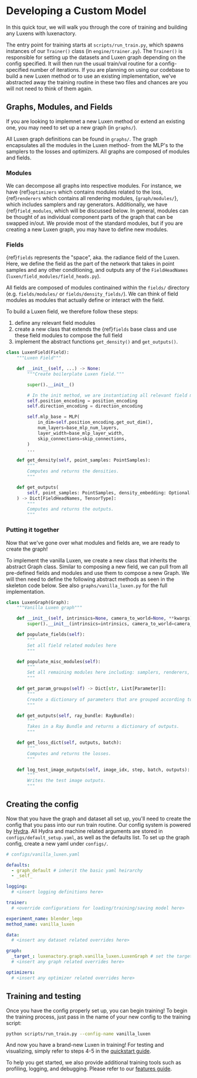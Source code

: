 # Developing a Custom Model

In this quick tour, we will walk you through the core of training and building any Luxens with luxenactory.

The entry point for training starts at `scripts/run_train.py`, which spawns instances of our `Trainer()` class (in `engine/trainer.py`). The `Trainer()` is responsible for setting up the datasets and Luxen graph depending on the config specified. It will then run the usual train/val routine for a config-specified number of iterations. If you are planning on using our codebase to build a new Luxen method or to use an existing implementation, we've abstracted away the training routine in these two files and chances are you will not need to think of them again.

## Graphs, Modules, and Fields

If you are looking to implemnet a new Luxen method or extend an existing one, you may need to set up a new graph (in `graphs/`).

All Luxen graph definitions can be found in `graphs/`. The graph encapsulates all the modules in the Luxen method- from the MLP's to the samplers to the losses and optimizers. All graphs are composed of modules and fields.

### Modules

We can decompose all graphs into respective modules. For instance, we have {ref}`optimizers` which contains modules related to the loss, {ref}`renderers` which contains all rendering modules, {`graph/modules/`}, which includes samplers and ray generators. Additionally, we have {ref}`field_modules`, which will be discussed below.
In general, modules can be thought of as individual component parts of the graph that can be swapped in/out. We provide most of the standard modules, but if you are creating a new Luxen graph, you may have to define new modules.

### Fields

{ref}`fields` represents the "space", aka. the radiance field of the Luxen. Here, we define the field as the part of the network that takes in point samples and any other conditioning, and outputs any of the `FieldHeadNames` (`luxen/field_modules/field_heads.py`).

All fields are composed of modules continained within the `fields/` directory (e.g. `fields/modules/` or `fields/density_fields/`). We can think of field modules as modules that actually define or interact with the field.

To build a Luxen field, we therefore follow these steps:

1. define any relevant field modules
2. create a new class that extends the {ref}`fields` base class and use these field modules to compose the full field
3. implement the abstract functions `get_density()` and `get_outputs()`.

```python
class LuxenField(Field):
    """Luxen Field"""

    def __init__(self, ...) -> None:
        """Create boilerplate Luxen field."""

        super().__init__()

        # In the init method, we are instantiating all relevant field modules
        self.position_encoding = position_encoding
        self.direction_encoding = direction_encoding

        self.mlp_base = MLP(
            in_dim=self.position_encoding.get_out_dim(),
            num_layers=base_mlp_num_layers,
            layer_width=base_mlp_layer_width,
            skip_connections=skip_connections,
        )
        ...

    def get_density(self, point_samples: PointSamples):
        """
        Computes and returns the densities.
        """

    def get_outputs(
        self, point_samples: PointSamples, density_embedding: Optional[TensorType] = None
    ) -> Dict[FieldHeadNames, TensorType]:
        """
        Computes and returns the outputs.
        """
```

### Putting it together

Now that we've gone over what modules and fields are, we are ready to create the graph!

To implement the vanilla Luxen, we create a new class that inherits the abstract Graph class. Similar to composing a new field, we can pull from all pre-defined fields and modules and use them to compose a new Graph.
We will then need to define the following abstract methods as seen in the skeleton code below. See also `graphs/vanilla_luxen.py` for the full implementation.

```python
class LuxenGraph(Graph):
    """Vanilla Luxen graph"""

    def __init__(self, intrinsics=None, camera_to_world=None, **kwargs) -> None:
        super().__init__(intrinsics=intrinsics, camera_to_world=camera_to_world, **kwargs)

    def populate_fields(self):
        """
        Set all field related modules here
        """

    def populate_misc_modules(self):
        """
        Set all remaining modules here including: samplers, renderers, losses, and metrics
        """

    def get_param_groups(self) -> Dict[str, List[Parameter]]:
        """
        Create a dictionary of parameters that are grouped according to different optimizers
        """

    def get_outputs(self, ray_bundle: RayBundle):
        """
        Takes in a Ray Bundle and returns a dictionary of outputs.
        """

    def get_loss_dict(self, outputs, batch):
        """
        Computes and returns the losses.
        """

    def log_test_image_outputs(self, image_idx, step, batch, outputs):
        """
        Writes the test image outputs.
        """
```

## Creating the config

Now that you have the graph and dataset all set up, you'll need to create the config that you pass into our run train routine. Our config system is powered by [Hydra](https://hydra.cc/). All Hydra and machine related arguments are stored in `configs/default_setup.yaml`, as well as the defaults list.
To set up the graph config, create a new yaml under `configs/`.

```yaml
# configs/vanilla_luxen.yaml

defaults:
  - graph_default # inherit the basic yaml heirarchy
  - _self_

logging:
  # <insert logging definitions here>

trainer:
  # <override configurations for loading/training/saving model here>

experiment_name: blender_lego
method_name: vanilla_luxen

data:
  # <insert any dataset related overrides here>

graph:
  _target_: luxenactory.graph.vanilla_luxen.LuxenGraph # set the target to the graph you defined
  # <insert any graph related overrides here>

optimizers:
  # <insert any optimizer related overrides here>
```

## Training and testing

Once you have the config properly set up, you can begin training! To begin the training process, just pass in the name of your new config to the training script:

```bash
python scripts/run_train.py --config-name vanilla_luxen
```

And now you have a brand-new Luxen in training! For testing and visualizing, simply refer to steps 4-5 in the [quickstart guide](https://github.com/plenoptix/luxenactory#quickstart).

To help you get started, we also provide additional training tools such as profiling, logging, and debugging. Please refer to our [features guide](../tooling/index.rst).
